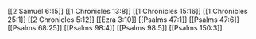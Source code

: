 [[2 Samuel 6:15]]
[[1 Chronicles 13:8]]
[[1 Chronicles 15:16]]
[[1 Chronicles 25:1]]
[[2 Chronicles 5:12]]
[[Ezra 3:10]]
[[Psalms 47:1]]
[[Psalms 47:6]]
[[Psalms 68:25]]
[[Psalms 98:4]]
[[Psalms 98:5]]
[[Psalms 150:3]]
